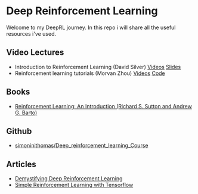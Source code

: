 # Deep Reinforcement Learning 

Welcome to my DeepRL journey. In this repo i will share all the useful resources i've used.


## Video Lectures
* Introduction to Reinforcement Learning (David Silver)
 [Videos](https://www.youtube.com/playlist?list=PLqYmG7hTraZDM-OYHWgPebj2MfCFzFObQ) [Slides](http://www0.cs.ucl.ac.uk/staff/d.silver/web/Teaching.html)
* Reinforcement learning tutorials (Morvan Zhou) [Videos](https://www.youtube.com/playlist?list=PLXO45tsB95cIplu-fLMpUEEZTwrDNh6Ba) [Code](https://github.com/MorvanZhou/Reinforcement-learning-with-tensorflow)

## Books
* [Reinforcement Learning: An Introduction (Richard S. Sutton
and Andrew G. Barto)](http://incompleteideas.net/book/the-book.html) 

## Github

* [simoninithomas/Deep_reinforcement_learning_Course](https://github.com/simoninithomas/Deep_reinforcement_learning_Course)

## Articles
* [Demystifying Deep Reinforcement Learning](https://neuro.cs.ut.ee/demystifying-deep-reinforcement-learning/)
* [Simple Reinforcement Learning with Tensorflow](https://medium.com/emergent-future/simple-reinforcement-learning-with-tensorflow-part-0-q-learning-with-tables-and-neural-networks-d195264329d0)